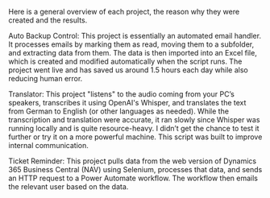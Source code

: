 Here is a general overview of each project, the reason why they were created and the results. 

Auto Backup Control: 
    This project is essentially an automated email handler. It processes emails by marking them as read, moving them to a subfolder, and extracting data from them. The data is then imported into an Excel file, which is created and modified automatically when the script runs.
    The project went live and has saved us around 1.5 hours each day while also reducing human error.

Translator: 
    This project "listens" to the audio coming from your PC’s speakers, transcribes it using OpenAI's Whisper, and translates the text from German to English (or other languages as needed). While the transcription and translation were accurate, it ran slowly since Whisper was running locally and is quite resource-heavy.
    I didn’t get the chance to test it further or try it on a more powerful machine. This script was built to improve internal communication.

Ticket Reminder:
    This project pulls data from the web version of Dynamics 365 Business Central (NAV) using Selenium, processes that data, and sends an HTTP request to a Power Automate workflow. The workflow then emails the relevant user based on the data.
